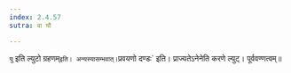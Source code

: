 ```yaml
---
index: 2.4.57
sutra: वा यौ

---
```

   `यु` इति ल्युटो ग्रहणम्` इति। अन्यस्यासम्भवात्। `प्रवयणो दण्डः` इति। प्राज्यतेऽनेनेति करणे ल्युट्। पूर्ववण्णत्वम्॥
